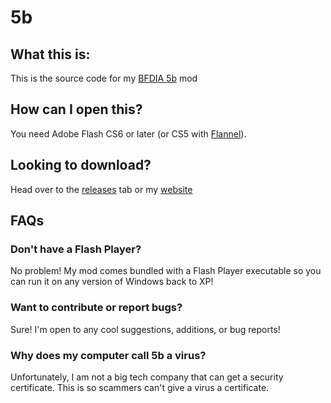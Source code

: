# 5b



## What this is:

This is the source code for my [BFDIA 5b](https://bfdi.tv/5b) mod



## How can I open this?

You need Adobe Flash CS6 or later (or CS5 with [Flannel](https://ajarproductions.com/blog/2012/03/06/flannel-open-newer-fla-files)).



## Looking to download?

Head over to the [releases](https://github.com/meisels/5b/releases) tab or my [website](https://5blevels.com)



## FAQs

### 	Don't have a Flash Player?

No problem! My mod comes bundled with a Flash Player executable so you can run it on any version of 		Windows back to XP!


### 	Want to contribute or report bugs?

Sure! I'm open to any cool suggestions, additions, or bug reports!


### 	Why does my computer call 5b a virus?

Unfortunately, I am not a big tech company that can get a security certificate. This is so scammers 			can't give a virus a certificate.

